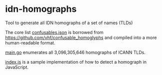 # idn-homographs

Tool to generate all IDN homographs of a set of names (TLDs) 

The core list [confusables.json](./confusables.json) is borrowed from https://github.com/vhf/confusable_homoglyphs and compiled into a more human-readable format.

[main.go](./main.go) enumerates all 3,096,305,646 homographs of ICANN TLDs.

[index.js](./index.js) is a sample implementation of how to detect a homograph in JavaScript.
